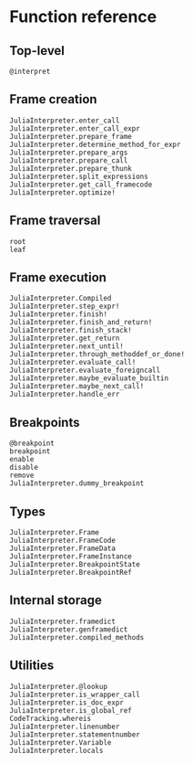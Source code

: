 # Function reference

## Top-level

```@docs
@interpret
```

## Frame creation

```@docs
JuliaInterpreter.enter_call
JuliaInterpreter.enter_call_expr
JuliaInterpreter.prepare_frame
JuliaInterpreter.determine_method_for_expr
JuliaInterpreter.prepare_args
JuliaInterpreter.prepare_call
JuliaInterpreter.prepare_thunk
JuliaInterpreter.split_expressions
JuliaInterpreter.get_call_framecode
JuliaInterpreter.optimize!
```

## Frame traversal

```@docs
root
leaf
```

## Frame execution

```@docs
JuliaInterpreter.Compiled
JuliaInterpreter.step_expr!
JuliaInterpreter.finish!
JuliaInterpreter.finish_and_return!
JuliaInterpreter.finish_stack!
JuliaInterpreter.get_return
JuliaInterpreter.next_until!
JuliaInterpreter.through_methoddef_or_done!
JuliaInterpreter.evaluate_call!
JuliaInterpreter.evaluate_foreigncall
JuliaInterpreter.maybe_evaluate_builtin
JuliaInterpreter.maybe_next_call!
JuliaInterpreter.handle_err
```

## Breakpoints

```@docs
@breakpoint
breakpoint
enable
disable
remove
JuliaInterpreter.dummy_breakpoint
```

## Types

```@docs
JuliaInterpreter.Frame
JuliaInterpreter.FrameCode
JuliaInterpreter.FrameData
JuliaInterpreter.FrameInstance
JuliaInterpreter.BreakpointState
JuliaInterpreter.BreakpointRef
```

## Internal storage

```@docs
JuliaInterpreter.framedict
JuliaInterpreter.genframedict
JuliaInterpreter.compiled_methods
```

## Utilities

```@docs
JuliaInterpreter.@lookup
JuliaInterpreter.is_wrapper_call
JuliaInterpreter.is_doc_expr
JuliaInterpreter.is_global_ref
CodeTracking.whereis
JuliaInterpreter.linenumber
JuliaInterpreter.statementnumber
JuliaInterpreter.Variable
JuliaInterpreter.locals
```

